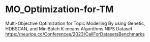 # MO_Optimization-for-TM
Multi-Objective Optimization for Topic Modelling By using Genetic, HDBSCAN, and MiniBatch K-means Algorithms
NIPS Dataset
https://neurips.cc/Conferences/2023/CallForDatasetsBenchmarks
